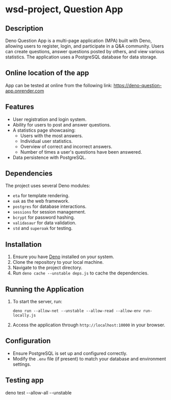 # wsd-project, Question App

## Description

Deno Question App is a multi-page application (MPA) built with Deno, allowing users to register, login, and participate in a Q&A community. Users can create questions, answer questions posted by others, and view various statistics. The application uses a PostgreSQL database for data storage.


## Online location of the app
App can be tested at online from the following link: https://deno-question-app.onrender.com

## Features

- User registration and login system.
- Ability for users to post and answer questions.
- A statistics page showcasing:
  - Users with the most answers.
  - Individual user statistics.
  - Overview of correct and incorrect answers.
  - Number of times a user's questions have been answered.
- Data persistence with PostgreSQL.

## Dependencies

The project uses several Deno modules:

- `eta` for template rendering.
- `oak` as the web framework.
- `postgres` for database interactions.
- `sessions` for session management.
- `bcrypt` for password hashing.
- `validasaur` for data validation.
- `std` and `superoak` for testing.

## Installation

1. Ensure you have [Deno](https://deno.land/) installed on your system.
2. Clone the repository to your local machine.
3. Navigate to the project directory.
4. Run `deno cache --unstable deps.js` to cache the dependencies.

## Running the Application

1. To start the server, run:
   ```
   deno run --allow-net --unstable --allow-read --allow-env run-locally.js
   ```
2. Access the application through `http://localhost:10000` in your browser.

## Configuration

- Ensure PostgreSQL is set up and configured correctly.
- Modify the `.env` file (if present) to match your database and environment settings.
  
## Testing app
deno test --allow-all --unstable
